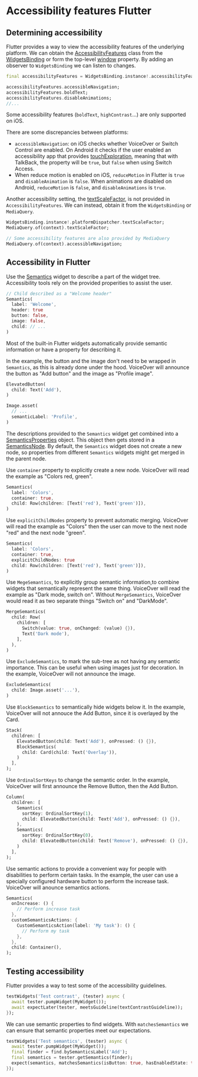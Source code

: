 # Accessibility features Flutter

## Determining accessibility

Flutter provides a way to view the accessibility features of the underlying platform. We can obtain the [AccessibilityFeatures](https://api.flutter.dev/flutter/dart-ui/AccessibilityFeatures-class.html) class from the [WidgetsBinding](https://api.flutter.dev/flutter/widgets/WidgetsBinding-mixin.html) or form the top-level [window](https://api.flutter.dev/flutter/dart-ui/window.html) property. By adding an observer to `WidgetsBinding` we can listen to changes.

```dart
final accessibilityFeatures = WidgetsBinding.instance!.accessibilityFeatures;

accessibilityFeatures.accessibleNavigation;
accessibilityFeatures.boldText;
accessibilityFeatures.disableAnimations;
//...
```

Some accessibility features (`boldText`, `highContrast`...) are only supported on iOS.

There are some discrepancies between platforms:
* `accessibleNavigation`: on iOS checks whether VoiceOver or Switch Control are enabled. On Android it checks if the user enabled an accessibility app that provides [touchExploration](https://developer.android.com/reference/android/view/accessibility/AccessibilityManager#isTouchExplorationEnabled()), meaning that with TalkBack, the property will be `true`, but `false` when using Switch Access.
* When reduce motion is enabled on iOS, `reduceMotion` in Flutter is `true` and `disableAnimation` is `false`. When animations are disabled on Android, `reduceMotion` is `false`, and `disableAnimations` is `true`.

Another accessibility setting, the [textScaleFactor](https://api.flutter.dev/flutter/widgets/MediaQueryData/textScaleFactor.html), is not provided in `AccessibilityFeatures`. We can instead, obtain it from the `WidgetsBinding` or `MediaQuery`.

```dart
WidgetsBinding.instance!.platformDispatcher.textScaleFactor;
MediaQuery.of(context).textScaleFactor;

// Some accessibility features are also provided by MediaQuery
MediaQuery.of(context).accessibleNavigation;
```

## Accessibility in Flutter

Use the [Semantics](https://api.flutter.dev/flutter/widgets/Semantics-class.html) widget to describe a part of the widget tree. Accessibility tools rely on the provided properities to assist the user.

```dart
// Child described as a "Welcome header"
Semantics(
  label: 'Welcome',
  header: true
  button: false,
  image: false,
  child: // ...
)
```

Most of the built-in Flutter widgets automatically provide semantic information or have a property for describing it.

In the example, the button and the image don't need to be wrapped in `Semantics`, as this is already done under the hood. VoiceOver will announce the button as "Add button" and the image as "Profile image".

```dart
ElevatedButton(
  child: Text('Add'),
)

Image.asset(
  // ...
  semanticLabel: 'Profile',
)
```

The descriptions provided to the `Semantics` widget get combined into a [SemanticsProperties](https://api.flutter.dev/flutter/semantics/SemanticsProperties-class.html) object. This object then gets stored in a [SemanticsNode](https://api.flutter.dev/flutter/semantics/SemanticsNode-class.html). By default, the `Semantics` widget does not create a new node, so properties from different `Semantics` widgets might get merged in the parent node.


Use `container` property to explicitly create a new node. VoiceOver will read the example as "Colors red, green".

```dart
Semantics(
  label: 'Colors',
  container: true,
  child: Row(children: [Text('red'), Text('green')]),
)
```

Use `explicitChildNodes` property to prevent automatic merging. VoiceOver will read the example as "Colors" then the user can move to the next node "red" and the next node "green".

```dart
Semantics(
  label: 'Colors',
  container: true,
  explicitChildNodes: true
  child: Row(children: [Text('red'), Text('green')]),
)
```

Use `MegeSemantics`, to explicitly group semantic information,to combine widgets that semantically represent the same thing. VoiceOver will read the example as "Dark mode, switch on". Without `MergeSemantics`, VoiceOver would read it as two separate things "Switch on"  and "DarkMode".

```dart
MergeSemantics(
  child: Row(
    children: [
      Switch(value: true, onChanged: (value) {}),
      Text('Dark mode'),
    ],
  ),
)
```

Use `ExcludeSemantics`, to mark the sub-tree as not having any semantic importance. This can be useful when using images just for decoration. In the example, VoiceOver will not announce the image.

```dart
ExcludeSemantics(
  child: Image.asset('...'),
)
```

Use `BlockSemantics` to semantically hide widgets below it. In the example, VoiceOver will not annouce the Add Button, since it is overlayed by the Card.

```dart
Stack(
  children: [
    ElevatedButton(child: Text('Add'), onPressed: () {}),
    BlockSemantics(
      child: Card(child: Text('Overlay')),
    )
  ],
);
```

Use `OrdinalSortKeys` to change the semantic order. In the example, VoiceOver will first announce the Remove Button, then the Add Button.

```dart
Column(
  children: [
    Semantics(
      sortKey: OrdinalSortKey(1),
      child: ElevatedButton(child: Text('Add'), onPressed: () {}),
    ),
    Semantics(
      sortKey: OrdinalSortKey(0),
      child: ElevatedButton(child: Text('Remove'), onPressed: () {}),
    )
  ],
);
```

Use semantic actions to provide a convenient way for people with disabilities to perform certain tasks.
In the example, the user can use a specially configured hardware button to perform the increase task. VoiceOver will anounce semantics actions.

```dart
Semantics(
  onIncrease: () {
    // Perform increase task
  },
  customSemanticsActions: {
    CustomSemanticsAction(label: 'My task'): () {
      // Perform my task
    },
  },
  child: Container(),
);
```

## Testing accessibility

Flutter provides a way to test some of the accessibility guidelines.

```dart
testWidgets('Test contrast', (tester) async {
  await tester.pumpWidget(MyWidget());
  await expectLater(tester, meetsGuideline(textContrastGuideline));
});
```

We can use semantic properties to find widgets. With `matchesSemantics` we can ensure that semantic properties meet our expectations.

```dart
testWidgets('Test semantics', (tester) async {
  await tester.pumpWidget(MyWidget());
  final finder = find.bySemanticsLabel('Add');
  final semantics = tester.getSemantics(finder);
  expect(semantics, matchesSemantics(isButton: true, hasEnabledState: true));
});
```